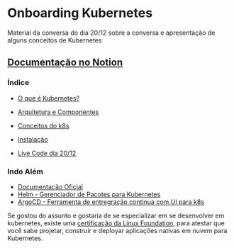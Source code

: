 # Onboarding Kubernetes


Material da conversa do dia 20/12 sobre a conversa e apresentação de alguns conceitos de Kubernetes

## [Documentação no Notion](https://cottony-tarn-491.notion.site/SOAR-Onboarding-Kubernetes-bc55c3afd3074b74b19ba284e8bdd0b3)

### Índice

- [O que é Kubernetes?](https://cottony-tarn-491.notion.site/O-que-Kubernetes-e3a660283e0a4f838f0dfbafb30ac206)

- [Arquitetura e Componentes](https://cottony-tarn-491.notion.site/Arquitetura-e-Componentes-18ecb4f13d114070b623359483d87a2c)

- [Conceitos do k8s](https://cottony-tarn-491.notion.site/Conceitos-do-k8s-34602a279da04d339d76678fb91da7a1)

- [Instalação](https://cottony-tarn-491.notion.site/Instala-o-3db6974cdc49466796424016b68d798c)

- [Live Code dia 20/12](https://cottony-tarn-491.notion.site/Live-Code-dia-20-12-264a724057e24cdcac412d6322b03c44)

### Indo Além

- [Documentação Oficial](https://kubernetes.io/)
- [Helm - Gerenciador de Pacotes para Kubernetes](https://helm.sh/)
- [ArgoCD - Ferramenta de entregração continua com UI para k8s](https://argoproj.github.io/cd/)

Se gostou do assunto e gostaria de se especializar em se desenvolver em kubernetes, existe uma [certificação da Linux Foundation](https://training.linuxfoundation.org/certification/certified-kubernetes-application-developer-ckad/), para atestar que você sabe projetar, construir e deployar aplicações nativas em nuvem para Kubernetes.
